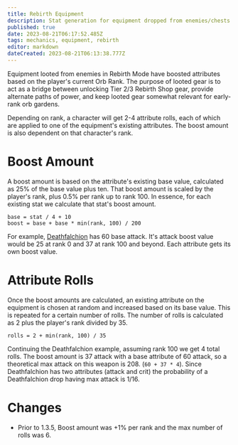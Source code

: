 ```yaml
---
title: Rebirth Equipment
description: Stat generation for equipment dropped from enemies/chests in Rebirth Mode
published: true
date: 2023-08-21T06:17:52.485Z
tags: mechanics, equipment, rebirth
editor: markdown
dateCreated: 2023-08-21T06:13:38.777Z
---
```


Equipment looted from enemies in Rebirth Mode have boosted attributes based on the player's current Orb Rank. The purpose of looted gear is to act as a bridge between unlocking Tier 2/3 Rebirth Shop gear, provide alternate paths of power, and keep looted gear somewhat relevant for early-rank orb gardens.

Depending on rank, a character will get 2-4 attribute rolls, each of which are applied to one of the equipment's existing attributes. The boost amount is also dependent on that character's rank.

# Boost Amount
A boost amount is based on the attribute's existing base value, calculated as 25% of the base value plus ten. That boost amount is scaled by the player's rank, plus 0.5% per rank up to rank 100. In essence, for each existing stat we calculate that stat's boost amount.

```
base = stat / 4 + 10
boost = base + base * min(rank, 100) / 200
```

For example, [Deathfalchion](/items/deathfalchion) has 60 base attack. It's attack boost value would be 25 at rank 0 and 37 at rank 100 and beyond. Each attribute gets its own boost value.

# Attribute Rolls
Once the boost amounts are calculated, an existing attribute on the equipment is chosen at random and increased based on its base value. This is repeated for a certain number of rolls. The number of rolls is calculated as 2 plus the player's rank divided by 35.

```
rolls = 2 + min(rank, 100) / 35
```

Continuing the Deathfalchion example, assuming rank 100 we get 4 total rolls. The boost amount is 37 attack with a base attribute of 60 attack, so a theoretical max attack on this weapon is 208. (`60 + 37 * 4`). Since Deathfalchion has two attributes (attack and crit) the probability of a Deathfalchion drop having max attack is 1/16. 

# Changes
* Prior to 1.3.5, Boost amount was +1% per rank and the max number of rolls was 6.